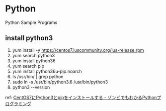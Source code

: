 # Python
Python Sample Programs

## install python3

1. yum install -y https://centos7.iuscommunity.org/ius-release.rpm
1. yum search python3
1. yum install python36
1. yum search pip
1. yum install python36u-pip.noarch
1. ls /usr/bin/ | grep python
1. sudo ln -s /usr/bin/python3.6 /usr/bin/python3
1. python3 --version

ref: [CentOS7にPython3とpipをインストールする - ゾンビでもわかるPythonプログラミング](http://python.zombie-hunting-club.com/entry/2017/11/03/223832#21-pip%E3%81%AE%E3%82%A4%E3%83%B3%E3%82%B9%E3%83%88%E3%83%BC%E3%83%AB%E6%96%B9%E6%B3%95)
